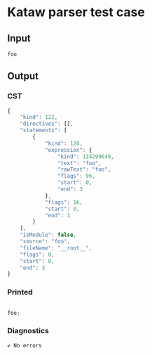 # Kataw parser test case

## Input

`````js
foo
`````

## Output

### CST

```javascript
{
    "kind": 122,
    "directives": [],
    "statements": [
        {
            "kind": 120,
            "expression": {
                "kind": 134299649,
                "text": "foo",
                "rawText": "foo",
                "flags": 96,
                "start": 0,
                "end": 3
            },
            "flags": 16,
            "start": 0,
            "end": 3
        }
    ],
    "isModule": false,
    "source": "foo",
    "fileName": "__root__",
    "flags": 0,
    "start": 0,
    "end": 3
}
```

### Printed

```javascript

foo;
```

### Diagnostics

```javascript
✔ No errors
```

